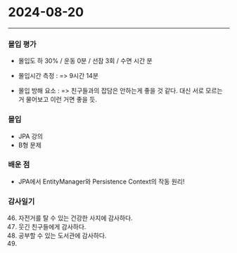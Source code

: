 # 2024-08-20

---

### 몰입 평가
- 몰입도 하 30% / 운동  0분 / 선잠 3회 / 수면 시간 분 


- 몰입시간 측정 :
 => 9시간 14분

- 몰입 방해 요소 : 
 => 친구들과의 잡담은 안하는게 좋을 것 같다. 대신 서로 모르는 거 물어보고 이런 거면 좋을 듯.


### 몰입
- JPA 강의
- B형 문제 



### 배운 점
- JPA에서 EntityManager와 Persistence Context의 작동 원리!

### 감사일기
46. 자전거를 탈 수 있는 건강한 사지에 감사하다.
47. 웃긴 친구들에게 감사하다.
48. 공부할 수 있는 도서관에 감사하다.
49. 



  
